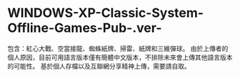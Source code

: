 # WINDOWS-XP-Classic-System-Offline-Games-Pub-.ver-
包含：紅心大戰、空當接龍、蜘蛛紙牌、掃雷、紙牌和三維彈球。
由於上傳者的個人原因，目前可用語言版本僅有簡體中文版本，不排除未來會上傳其他語言版本的可能性。
基於個人存檔以及互聯網分享精神上傳，需要請自取。
